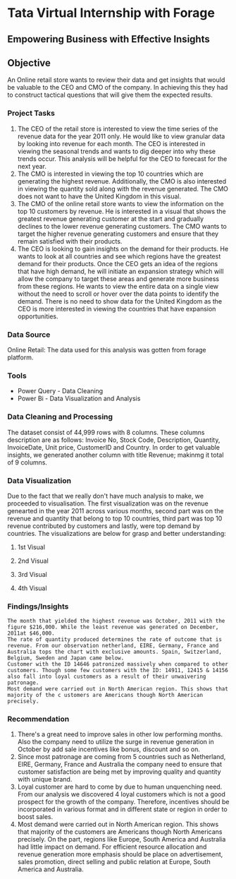# Tata Virtual Internship with Forage
## Empowering Business with Effective Insights

## Objective
An Online retail store wants to review their data and get insights that would be valuable to the CEO and CMO of the company. In achieving this they had to construct tactical questions that will give them the expected results.

### Project Tasks
1. The CEO of the retail store is interested to view the time series of the revenue data for the year 2011 only. He would like to view granular data by looking into revenue for each month. The CEO is interested in viewing the seasonal trends and wants to dig deeper into why these trends occur. This analysis will be helpful for the CEO to forecast for the next year.
2. The CMO is interested in viewing the top 10 countries which are generating the highest revenue. Additionally, the CMO is also interested in viewing the quantity sold along with the revenue generated. The CMO does not want to have the United Kingdom in this visual.
3. The CMO of the online retail store wants to view the information on the top 10 customers by revenue. He is interested in a visual that shows the greatest revenue generating customer at the start and gradually declines to the lower revenue generating customers. The CMO wants to target the higher revenue generating customers and ensure that they remain satisfied with their products.
4. The CEO is looking to gain insights on the demand for their products. He wants to look at all countries and see which regions have the greatest demand for their products. Once the CEO gets an idea of the regions that have high demand, he will initiate an expansion strategy which will allow the company to target these areas and generate more business from these regions. He wants to view the entire data on a single view without the need to scroll or hover over the data points to identify the demand. There is no need to show data for the United Kingdom as the CEO is more interested in viewing the countries that have expansion opportunities.

### Data Source
Online Retail: The data used for this analysis was gotten from forage platform.

### Tools
- Power Query - Data Cleaning
- Power Bi - Data Visualization and Analysis

### Data Cleaning and Processing
The dataset consist of 44,999 rows with 8 columns. These columns description are as follows: Invoice No, Stock Code, Description, Quantity, InvoiceDate, Unit price, CustomerID and Country. In order to get valuable insights, we generated another column with title Revenue; makinmg it total of 9 columns.

### Data Visualization
Due to the fact that we really don't have much analysis to make, we proceeded to visualisation. The first visualization was on the revenue genearted in the year 2011 across various months, second part was on the revenue and quantity that belong to top 10 countries, third part was top 10 revenue contributed by customers and lastly, were top demand by countries. The visualizations are below for grasp and better understanding:

1. 1st Visual

2. 2nd Visual

3. 3rd Visual

4. 4th Visual

### Findings/Insights
    The month that yielded the highest revenue was October, 2011 with the figure $216,000. While the least revenue was generated on December, 2011at $46,000. 
    The rate of quantity produced determines the rate of outcome that is revenue. From our observation netherland, EIRE, Germany, France and Australia tops the chart with exclusive amounts. Spain, Switzerland, Belgium, Sweden and Japan came below. 
    Customer with the ID 14646 patronized massively when compared to other customers. Though some few customers with the ID: 14911, 12415 & 14156 also fall into loyal customers as a result of their unwaivering patronage.
    Most demand were carried out in North American region. This shows that majority of the c ustomers are Americans though North American precisely.

### Recommendation
1. There's a great need to improve sales in other low performing months. Also the company need to utilize the surge in revenue generation in October by add sale incentives like bonus, discount and so on.
2. Since most patronage are coming from 5 countries such as Netherland, EIRE, Germany, France and Australia the company need to ensure that customer satisfaction are being met by improving quality and quantity with unique brand.
3. Loyal customer are hard to come by due to human unquenching need. From our analysis we discovered 4 loyal customers which is not a good prospect for the growth of the company. Therefore, incentives should be incorporated in various format and in different state or region in order to boost sales.
4. Most demand were carried out in North American region. This shows that majority of the customers are Americans though North Americans precisely. On the part, regions like Europe, South America and Australia had little impact on demand. For efficient resource allocation and revenue generation more emphasis should be place on advertisement, sales promotion, direct selling and public relation at Europe, South America and Australia.






